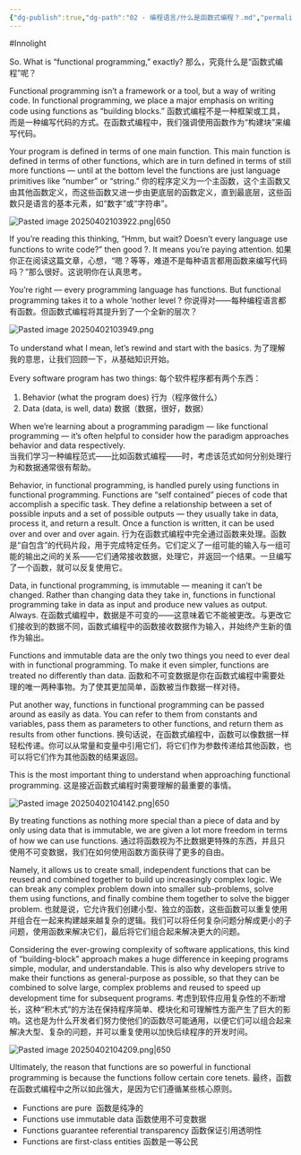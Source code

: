 ```yaml
---
{"dg-publish":true,"dg-path":"02 - 编程语言/什么是函数式编程？.md","permalink":"/02 - 编程语言/什么是函数式编程？/","created":"2025-04-02T10:38:40.442+08:00","updated":"2025-04-02T10:44:24.616+08:00"}
---
```


#Innolight

So. What is “functional programming,” exactly?
那么，究竟什么是“函数式编程”呢？

Functional programming isn’t a framework or a tool, but a way of writing code. In functional programming, we place a major emphasis on writing code using functions as “building blocks.”
函数式编程不是一种框架或工具，而是一种编写代码的方式。在函数式编程中，我们强调使用函数作为“构建块”来编写代码。

Your program is defined in terms of one main function. This main function is defined in terms of other functions, which are in turn defined in terms of still more functions — until at the bottom level the functions are just language primitives like “number” or “string.”
你的程序定义为一个主函数，这个主函数又由其他函数定义，而这些函数又进一步由更底层的函数定义，直到最底层，这些函数只是语言的基本元素，如“数字”或“字符串”。

![Pasted image 20250402103922.png|650](/img/user/0.Asset/resource/Pasted%20image%2020250402103922.png)

If you’re reading this thinking, “Hmm, but wait? Doesn’t every language use functions to write code?” then good ?. It means you’re paying attention.
如果你正在阅读这篇文章，心想，“嗯？等等，难道不是每种语言都用函数来编写代码吗？”那么很好。这说明你在认真思考。

You’re right — every programming language has functions. But functional programming takes it to a whole ‘nother level ?
你说得对——每种编程语言都有函数。但函数式编程将其提升到了一个全新的层次？

![Pasted image 20250402103949.png](/img/user/0.Asset/resource/Pasted%20image%2020250402103949.png)

To understand what I mean, let’s rewind and start with the basics.
为了理解我的意思，让我们回顾一下，从基础知识开始。

Every software program has two things:
每个软件程序都有两个东西：

1. Behavior (what the program does)              行为（程序做什么）
2. Data (data, is well, data)                              数据（数据，很好，数据）

When we’re learning about a programming paradigm — like functional programming — it’s often helpful to consider how the paradigm approaches behavior and data respectively.  
当我们学习一种编程范式——比如函数式编程——时，考虑该范式如何分别处理行为和数据通常很有帮助。

Behavior, in functional programming, is handled purely using functions in functional programming. Functions are “self contained” pieces of code that accomplish a specific task. They define a relationship between a set of possible inputs and a set of possible outputs — they usually take in data, process it, and return a result. Once a function is written, it can be used over and over and over again.
行为在函数式编程中完全通过函数来处理。函数是“自包含”的代码片段，用于完成特定任务。它们定义了一组可能的输入与一组可能的输出之间的关系——它们通常接收数据，处理它，并返回一个结果。一旦编写了一个函数，就可以反复使用它。

Data, in functional programming, is immutable — meaning it can’t be changed. Rather than changing data they take in, functions in functional programming take in data as input and produce new values as output. Always.
在函数式编程中，数据是不可变的——这意味着它不能被更改。与更改它们接收到的数据不同，函数式编程中的函数接收数据作为输入，并始终产生新的值作为输出。

Functions and immutable data are the only two things you need to ever deal with in functional programming. To make it even simpler, functions are treated no differently than data.
函数和不可变数据是你在函数式编程中需要处理的唯一两种事物。为了使其更加简单，函数被当作数据一样对待。

Put another way, functions in functional programming can be passed around as easily as data. You can refer to them from constants and variables, pass them as parameters to other functions, and return them as results from other functions.
换句话说，在函数式编程中，函数可以像数据一样轻松传递。你可以从常量和变量中引用它们，将它们作为参数传递给其他函数，也可以将它们作为其他函数的结果返回。

This is the most important thing to understand when approaching functional programming.
这是接近函数式编程时需要理解的最重要的事情。

![Pasted image 20250402104142.png|650](/img/user/0.Asset/resource/Pasted%20image%2020250402104142.png)

By treating functions as nothing more special than a piece of data and by only using data that is immutable, we are given a lot more freedom in terms of how we can use functions.
通过将函数视为不比数据更特殊的东西，并且只使用不可变数据，我们在如何使用函数方面获得了更多的自由。

Namely, it allows us to create small, independent functions that can be reused and combined together to build up increasingly complex logic. We can break any complex problem down into smaller sub-problems, solve them using functions, and finally combine them together to solve the bigger problem.
也就是说，它允许我们创建小型、独立的函数，这些函数可以重复使用并组合在一起来构建越来越复杂的逻辑。我们可以将任何复杂问题分解成更小的子问题，使用函数来解决它们，最后将它们组合起来解决更大的问题。

Considering the ever-growing complexity of software applications, this kind of “building-block” approach makes a huge difference in keeping programs simple, modular, and understandable. This is also why developers strive to make their functions as general-purpose as possible, so that they can be combined to solve large, complex problems and reused to speed up development time for subsequent programs.
考虑到软件应用复杂性的不断增长，这种“积木式”的方法在保持程序简单、模块化和可理解性方面产生了巨大的影响。这也是为什么开发者们努力使他们的函数尽可能通用，以便它们可以组合起来解决大型、复杂的问题，并可以重复使用以加快后续程序的开发时间。

![Pasted image 20250402104209.png|650](/img/user/0.Asset/resource/Pasted%20image%2020250402104209.png)

Ultimately, the reason that functions are so powerful in functional programming is because the functions follow certain core tenets.
最终，函数在函数式编程中之所以如此强大，是因为它们遵循某些核心原则。

- Functions are pure  函数是纯净的
- Functions use immutable data  函数使用不可变数据
- Functions guarantee referential transparency  函数保证引用透明性
- Functions are first-class entities  函数是一等公民